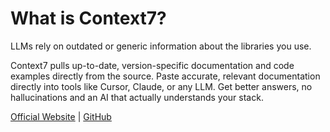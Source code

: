 # What is Context7?

LLMs rely on outdated or generic information about the libraries you use.

Context7 pulls up-to-date, version-specific documentation and code examples directly from the source. Paste accurate, relevant documentation directly into tools like Cursor, Claude, or any LLM. Get better answers, no hallucinations and an AI that actually understands your stack.

[Official Website](https://context7.com) | [GitHub](https://github.com/upstash/context7)